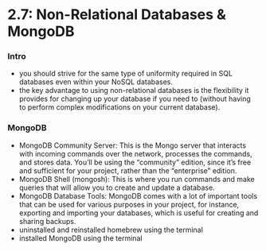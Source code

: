 # 2.7: Non-Relational Databases & MongoDB

### Intro
- you should strive for the same type of uniformity required in SQL databases even within your NoSQL databases.
- the key advantage to using non-relational databases is the flexibility it provides for changing up your database if you need to (without having to perform complex modifications on your current database).

### MongoDB
 - MongoDB Community Server: This is the Mongo server that interacts with incoming commands over the network, processes the commands, and stores data. You’ll be using the “community” edition, since it’s free and sufficient for your project, rather than the “enterprise” edition.
- MongoDB Shell (mongosh): This is where you run commands and make queries that will allow you to create and update a database.
- MongoDB Database Tools: MongoDB comes with a lot of important tools that can be used for various purposes in your project, for instance, exporting and importing your databases, which is useful for creating and sharing backups.
- uninstalled and reinstalled homebrew using the terminal
- installed MongoDB using the terminal
